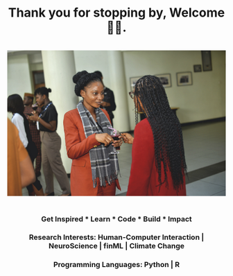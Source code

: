 <!DOCTYPE HTML>
<html>
<head>
  <meta charset="utf-8">
  <meta name="viewport" content="width=device-width, initial-scale=1.0"> 
  </head>
 
<body> 
  
  <h1 align="center"> Thank you for stopping by, Welcome🤝😊. </h1>
  
  
   <br>                 
  <div >
      <img src="victoria_okesipe_github.jpg">
  </div>
   <br/>
 
 <h3 align="center"> Get Inspired * Learn *  Code * Build * Impact </h3>
 <h3 align="center"> Research Interests: Human-Computer Interaction | NeuroScience | finML | Climate Change </h3>
 <h3 align="center"> Programming Languages: Python | R  </h3>
  
 
  
    
    
</body>
</html>
